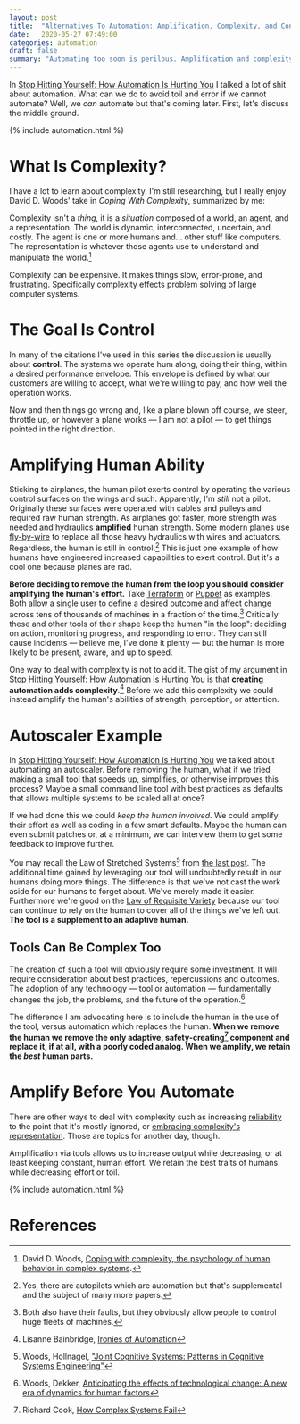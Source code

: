 ```yaml
---
layout: post
title:  "Alternatives To Automation: Amplification, Complexity, and Control"
date:   2020-05-27 07:49:00
categories: automation
draft: false
summary: "Automating too soon is perilous. Amplification and complexity and help."
---
```


In [Stop Hitting Yourself: How Automation Is Hurting You](http://onemogin.com/automation/automation-is-hurting-you) I talked a lot of shit about automation. What can we do to avoid toil and error if we cannot automate? Well, we *can* automate but that's coming later. First, let's discuss the middle ground.

{% include automation.html %}

# What Is Complexity?
I have a lot to learn about complexity. I'm still researching, but I really enjoy David D. Woods' take in *Coping With Complexity*, summarized by me:

Complexity isn't a *thing*, it is a *situation* composed of a world, an agent, and a representation. The world is dynamic, interconnected, uncertain, and costly. The agent is one or more humans and… other stuff like computers. The representation is whatever those agents use to understand and manipulate the world.[^coping]

Complexity can be expensive. It makes things slow, error-prone, and frustrating. Specifically complexity effects problem solving of large computer systems.

# The Goal Is Control
In many of the citations I've used in this series the discussion is usually about **control**. The systems we operate hum along, doing their thing, within a desired performance envelope. This envelope is defined by what our customers are willing to accept, what we're willing to pay, and how well the operation works.

Now and then things go wrong and, like a plane blown off course, we steer, throttle up, or however a plane works — I am not a pilot — to get things pointed in the right direction.

# Amplifying Human Ability
Sticking to airplanes, the human pilot exerts control by operating the various control surfaces on the wings and such. Apparently, I'm *still* not a pilot. Originally these surfaces were operated with cables and pulleys and required raw human strength. As airplanes got faster, more strength was needed and hydraulics **amplified** human strength. Some modern planes use [fly-by-wire](https://en.wikipedia.org/wiki/Fly-by-wire) to replace all those heavy hydraulics with wires and actuators. Regardless, the human is still in control.[^autopilot] This is just one example of how humans have engineered increased capabilities to exert control. But it's a cool one because planes are rad.

**Before deciding to remove the human from the loop you should consider amplifying the human's effort.** Take [Terraform](https://www.terraform.io/) or [Puppet](https://puppet.com/) as examples. Both allow a single user to define a desired outcome and affect change across tens of thousands of machines in a fraction of the time.[^terruppet] Critically these and other tools of their shape keep the human "in the loop": deciding on action, monitoring progress, and responding to error. They can still cause incidents — believe me, I've done it plenty — but the human is more likely to be present, aware, and up to speed.

One way to deal with complexity is not to add it. The gist of my argument in [Stop Hitting Yourself: How Automation Is Hurting You](http://onemogin.com/automation/automation-is-hurting-you) is that **creating automation adds complexity**.[^ironies] Before we add this complexity we could instead amplify the human's abilities of strength, perception, or attention.

# Autoscaler Example
In [Stop Hitting Yourself: How Automation Is Hurting You](http://onemogin.com/automation/automation-is-hurting-you) we talked about automating an autoscaler. Before removing the human, what if we tried making a small tool that speeds up, simplifies, or otherwise improves this process? Maybe a small command line tool with best practices as defaults that allows multiple systems to be scaled all at once?

If we had done this we could *keep the human involved*. We could amplify their effort as well as coding in a few smart defaults. Maybe the human can even submit patches or, at a minimum, we can interview them to get some feedback to improve further.

You may recall the Law of Stretched Systems[^jcs] from [the last post](http://onemogin.com/automation/automation-is-hurting-you). The additional time gained by leveraging our tool will undoubtedly result in our humans doing more things. The difference is that we've not cast the work aside for our humans to forget about. We've merely made it easier. Furthermore we're good on the [Law of Requisite Variety](https://en.wikipedia.org/wiki/Variety_(cybernetics)#Law_of_requisite_variety) because our tool can continue to rely on the human to cover all of the things we've left out. **The tool is a supplement to an adaptive human.**

## Tools Can Be Complex Too
The creation of such a tool will obviously require some investment. It will require consideration about best practices, repercussions and outcomes. The adoption of any technology — tool or automation — fundamentally changes the job, the problems, and the future of the operation.[^anticipatingchange]

The difference I am advocating here is to include the human in the use of the tool, versus automation which replaces the human. **When we remove the human we remove the only adaptive, safety-creating[^complexsystems] component and replace it, if at all, with a poorly coded analog. When we amplify, we retain the *best* human parts.**

# Amplify Before You Automate
There are other ways to deal with complexity such as increasing [reliability](https://en.wikipedia.org/wiki/Reliability_engineering) to the point that it's mostly ignored, or [embracing complexity's representation](https://en.wikipedia.org/wiki/Ecological_interface_design). Those are topics for another day, though.

Amplification via tools allows us to increase output while decreasing, or at least keeping constant, human effort. We retain the best traits of humans while decreasing effort or toil.

{% include automation.html %}

# References
[^ironies]: Lisanne Bainbridge, [Ironies of Automation](https://www.ise.ncsu.edu/wp-content/uploads/2017/02/Bainbridge_1983_Automatica.pdf)
[^coping]: David D. Woods, [Coping with complexity, the psychology of human behavior in complex systems](https://www.researchgate.net/publication/238727732_Coping_with_Complexity_The_psychology_of_human_behavior_in_complex_systems).
[^terruppet]: Both also have their faults, but they obviously allow people to control huge fleets of machines.
[^complexsystems]: Richard Cook, [How Complex Systems Fail](https://web.mit.edu/2.75/resources/random/How%20Complex%20Systems%20Fail.pdf)
[^anticipatingchange]: Woods, Dekker, [Anticipating the effects of technological change: A new era of dynamics for human factors](https://www.researchgate.net/publication/247512351_Anticipating_the_effects_of_technological_change_A_new_era_of_dynamics_for_human_factors)
[^autopilot]: Yes, there are autopilots which are automation but that's supplemental and the subject of many more papers.
[^jcs]: Woods, Hollnagel, ["Joint Cognitive Systems: Patterns in Cognitive Systems Engineering"](https://erikhollnagel.com/books/joint-cognitive-systems-patterns.html)
